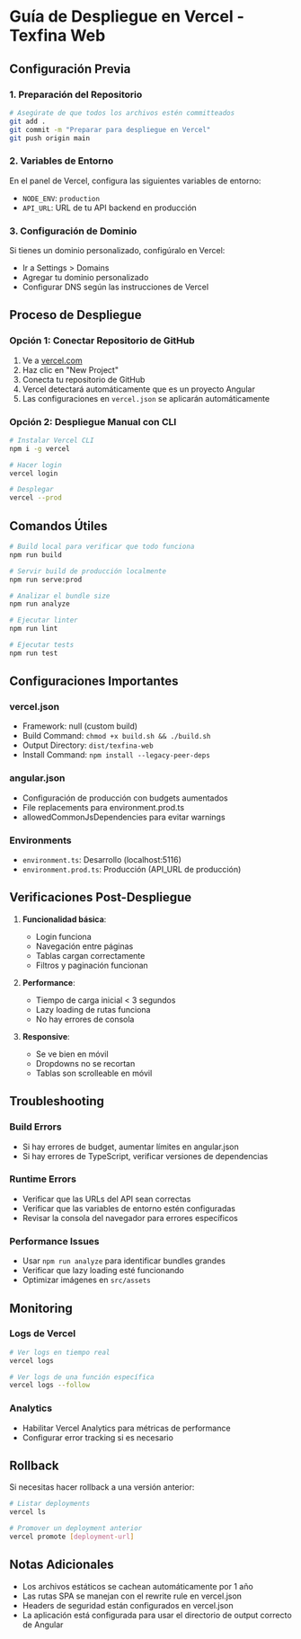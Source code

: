 # Guía de Despliegue en Vercel - Texfina Web

## Configuración Previa

### 1. Preparación del Repositorio
```bash
# Asegúrate de que todos los archivos estén committeados
git add .
git commit -m "Preparar para despliegue en Vercel"
git push origin main
```

### 2. Variables de Entorno
En el panel de Vercel, configura las siguientes variables de entorno:

- `NODE_ENV`: `production`
- `API_URL`: URL de tu API backend en producción

### 3. Configuración de Dominio
Si tienes un dominio personalizado, configúralo en Vercel:
- Ir a Settings > Domains
- Agregar tu dominio personalizado
- Configurar DNS según las instrucciones de Vercel

## Proceso de Despliegue

### Opción 1: Conectar Repositorio de GitHub
1. Ve a [vercel.com](https://vercel.com)
2. Haz clic en "New Project"
3. Conecta tu repositorio de GitHub
4. Vercel detectará automáticamente que es un proyecto Angular
5. Las configuraciones en `vercel.json` se aplicarán automáticamente

### Opción 2: Despliegue Manual con CLI
```bash
# Instalar Vercel CLI
npm i -g vercel

# Hacer login
vercel login

# Desplegar
vercel --prod
```

## Comandos Útiles

```bash
# Build local para verificar que todo funciona
npm run build

# Servir build de producción localmente
npm run serve:prod

# Analizar el bundle size
npm run analyze

# Ejecutar linter
npm run lint

# Ejecutar tests
npm run test
```

## Configuraciones Importantes

### vercel.json
- Framework: null (custom build)
- Build Command: `chmod +x build.sh && ./build.sh`
- Output Directory: `dist/texfina-web`
- Install Command: `npm install --legacy-peer-deps`

### angular.json
- Configuración de producción con budgets aumentados
- File replacements para environment.prod.ts
- allowedCommonJsDependencies para evitar warnings

### Environments
- `environment.ts`: Desarrollo (localhost:5116)
- `environment.prod.ts`: Producción (API_URL de producción)

## Verificaciones Post-Despliegue

1. **Funcionalidad básica**:
   - Login funciona
   - Navegación entre páginas
   - Tablas cargan correctamente
   - Filtros y paginación funcionan

2. **Performance**:
   - Tiempo de carga inicial < 3 segundos
   - Lazy loading de rutas funciona
   - No hay errores de consola

3. **Responsive**:
   - Se ve bien en móvil
   - Dropdowns no se recortan
   - Tablas son scrolleable en móvil

## Troubleshooting

### Build Errors
- Si hay errores de budget, aumentar límites en angular.json
- Si hay errores de TypeScript, verificar versiones de dependencias

### Runtime Errors
- Verificar que las URLs del API sean correctas
- Verificar que las variables de entorno estén configuradas
- Revisar la consola del navegador para errores específicos

### Performance Issues
- Usar `npm run analyze` para identificar bundles grandes
- Verificar que lazy loading esté funcionando
- Optimizar imágenes en `src/assets`

## Monitoring

### Logs de Vercel
```bash
# Ver logs en tiempo real
vercel logs

# Ver logs de una función específica
vercel logs --follow
```

### Analytics
- Habilitar Vercel Analytics para métricas de performance
- Configurar error tracking si es necesario

## Rollback

Si necesitas hacer rollback a una versión anterior:
```bash
# Listar deployments
vercel ls

# Promover un deployment anterior
vercel promote [deployment-url]
```

## Notas Adicionales

- Los archivos estáticos se cachean automáticamente por 1 año
- Las rutas SPA se manejan con el rewrite rule en vercel.json
- Headers de seguridad están configurados en vercel.json
- La aplicación está configurada para usar el directorio de output correcto de Angular